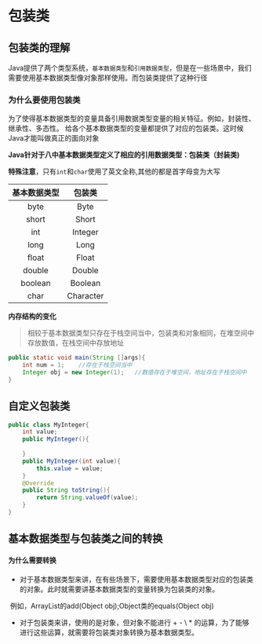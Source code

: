 # 包装类

## 包装类的理解

Java提供了两个类型系统，`基本数据类型`和`引用数据类型`，但是在一些场景中，我们需要使用基本数据类型像对象那样使用。而包装类提供了这种行径

### 为什么要使用包装类

为了使得基本数据类型的变量具备引用数据类型变量的相关特征。例如，封装性、继承性、多态性。 给各个基本数据类型的变量都提供了对应的包装类。这时候Java才能叫做真正的面向对象

**Java针对于八中基本数据类型定义了相应的引用数据类型：包装类（封装类)**

**特殊注意**，只有`int`和`char`使用了英文全称,其他的都是首字母变为大写

| 基本数据类型 |  包装类   |
| :----------: | :-------: |
|     byte     |   Byte    |
|    short     |   Short   |
|     int      |  Integer  |
|     long     |   Long    |
|    float     |   Float   |
|    double    |  Double   |
|   boolean    |  Boolean  |
|     char     | Character |

**内存结构的变化**

>相较于基本数据类型只存在于栈空间当中，包装类和对象相同，在堆空间中存放数值，在栈空间中存放地址

````java
public static void main(String []args){
    int num = 1;	//存在于栈空间当中
    Integer obj = new Integer(1);	//数值存在于堆空间，地址存在于栈空间中
}
````

## 自定义包装类

````java
public class MyInteger{
    int value;
    public MyInteger(){
        
    }
    public MyInteger(int value){
        this.value = value;
    }
    @Override
    public String toString(){
        return String.valueOf(value);
    }
}
````

## 基本数据类型与包装类之间的转换

#### 为什么需要转换

* 对于基本数据类型来讲，在有些场景下，需要使用基本数据类型对应的包装类的对象。此时就需要讲基本数据类型的变量转换为包装类的对象。

​		例如，ArrayList的add(Object obj);Object类的equals(Object obj)

* 对于包装类来讲，使用的是对象，但对象不能进行 + -  \ * 的运算，为了能够进行这些运算，就需要将包装类对象转换为基本数据类型。
